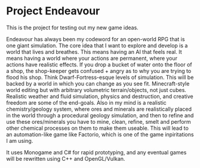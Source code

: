 # Project Endeavour

This is the project for testing out my new game ideas.

Endeavour has always been my codeword for an open-world RPG that is one giant simulation. The core idea that I want to explore and develop is a world that lives and breathes. This means having an AI that feels real. It means having a world where your actions are permanent, where your actions have realistic effects. If you drop a bucket of water onto the floor of a shop, the shop-keeper gets confused + angry as to why you are trying to flood his shop. Think Dwarf-Fortress-esque levels of simulation. This will be backed by a world in which you can change as you see fit. Minecraft-style world editing but with arbitrary volumetric terrain/objects, not just cubes. Realistic weather and fluid simulation, physics and destruction, and creative freedom are some of the end-goals. Also in my mind is a realistic chemistry/geology system, where ores and minerals are realistically placed in the world through a procedural geology simulation, and then to refine and use these ores/minerals you have to mine, clean, refine, smelt and perform other chemical processes on them to make them useable. This will lead to an automation-like game like Factorio, which is one of the game inpiritations I am using.

It uses Monogame and C# for rapid prototyping, and any eventual games will be rewritten using C++ and OpenGL/Vulkan.
